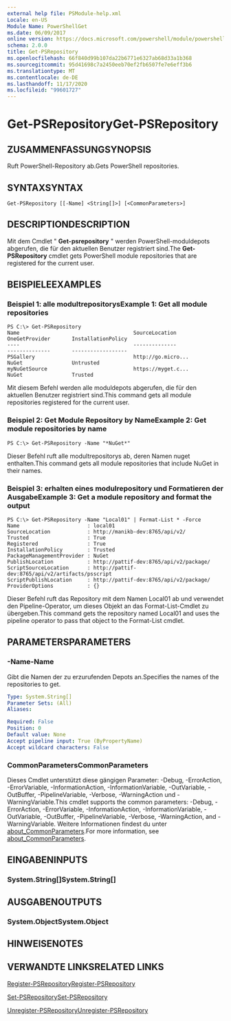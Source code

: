```yaml
---
external help file: PSModule-help.xml
Locale: en-US
Module Name: PowerShellGet
ms.date: 06/09/2017
online version: https://docs.microsoft.com/powershell/module/powershellget/get-psrepository?view=powershell-7.2&WT.mc_id=ps-gethelp
schema: 2.0.0
title: Get-PSRepository
ms.openlocfilehash: 66f840d99b107da22b6771e6327ab68d33a1b368
ms.sourcegitcommit: 95d41698c7a2450eeb70ef2fb6507fe7e6eff3b6
ms.translationtype: MT
ms.contentlocale: de-DE
ms.lasthandoff: 11/17/2020
ms.locfileid: "99601727"
---
```

# <span data-ttu-id="7e9cf-102">Get-PSRepository</span><span class="sxs-lookup"><span data-stu-id="7e9cf-102">Get-PSRepository</span></span>

## <span data-ttu-id="7e9cf-103">ZUSAMMENFASSUNG</span><span class="sxs-lookup"><span data-stu-id="7e9cf-103">SYNOPSIS</span></span>
<span data-ttu-id="7e9cf-104">Ruft PowerShell-Repository ab.</span><span class="sxs-lookup"><span data-stu-id="7e9cf-104">Gets PowerShell repositories.</span></span>

## <span data-ttu-id="7e9cf-105">SYNTAX</span><span class="sxs-lookup"><span data-stu-id="7e9cf-105">SYNTAX</span></span>

```
Get-PSRepository [[-Name] <String[]>] [<CommonParameters>]
```

## <span data-ttu-id="7e9cf-106">DESCRIPTION</span><span class="sxs-lookup"><span data-stu-id="7e9cf-106">DESCRIPTION</span></span>

<span data-ttu-id="7e9cf-107">Mit dem Cmdlet " **Get-psrepository** " werden PowerShell-moduldepots abgerufen, die für den aktuellen Benutzer registriert sind.</span><span class="sxs-lookup"><span data-stu-id="7e9cf-107">The **Get-PSRepository** cmdlet gets PowerShell module repositories that are registered for the current user.</span></span>

## <span data-ttu-id="7e9cf-108">BEISPIELE</span><span class="sxs-lookup"><span data-stu-id="7e9cf-108">EXAMPLES</span></span>

### <span data-ttu-id="7e9cf-109">Beispiel 1: alle modultrepositorys</span><span class="sxs-lookup"><span data-stu-id="7e9cf-109">Example 1: Get all module repositories</span></span>

```
PS C:\> Get-PSRepository
Name                                     SourceLocation                                     OneGetProvider       InstallationPolicy
----                                     --------------                                     --------------       ------------------
PSGallery                                http://go.micro...                                 NuGet                Untrusted
myNuGetSource                            https://myget.c...                                 NuGet                Trusted
```

<span data-ttu-id="7e9cf-110">Mit diesem Befehl werden alle moduldepots abgerufen, die für den aktuellen Benutzer registriert sind.</span><span class="sxs-lookup"><span data-stu-id="7e9cf-110">This command gets all module repositories registered for the current user.</span></span>

### <span data-ttu-id="7e9cf-111">Beispiel 2: Get Module Repository by Name</span><span class="sxs-lookup"><span data-stu-id="7e9cf-111">Example 2: Get module repositories by name</span></span>

```
PS C:\> Get-PSRepository -Name "*NuGet*"
```

<span data-ttu-id="7e9cf-112">Dieser Befehl ruft alle modultrepositorys ab, deren Namen nuget enthalten.</span><span class="sxs-lookup"><span data-stu-id="7e9cf-112">This command gets all module repositories that include NuGet in their names.</span></span>

### <span data-ttu-id="7e9cf-113">Beispiel 3: erhalten eines modulrepository und Formatieren der Ausgabe</span><span class="sxs-lookup"><span data-stu-id="7e9cf-113">Example 3: Get a module repository and format the output</span></span>

```
PS C:\> Get-PSRepository -Name "Local01" | Format-List * -Force
Name                      : local01
SourceLocation            : http://manikb-dev:8765/api/v2/
Trusted                   : True
Registered                : True
InstallationPolicy        : Trusted
PackageManagementProvider : NuGet
PublishLocation           : http://pattif-dev:8765/api/v2/package/
ScriptSourceLocation      : http://pattif-dev:8765/api/v2/artifacts/psscript
ScriptPublishLocation     : http://pattif-dev:8765/api/v2/package/
ProviderOptions           : {}
```

<span data-ttu-id="7e9cf-114">Dieser Befehl ruft das Repository mit dem Namen Local01 ab und verwendet den Pipeline-Operator, um dieses Objekt an das Format-List-Cmdlet zu übergeben.</span><span class="sxs-lookup"><span data-stu-id="7e9cf-114">This command gets the repository named Local01 and uses the pipeline operator to pass that object to the Format-List cmdlet.</span></span>

## <span data-ttu-id="7e9cf-115">PARAMETERS</span><span class="sxs-lookup"><span data-stu-id="7e9cf-115">PARAMETERS</span></span>

### <span data-ttu-id="7e9cf-116">-Name</span><span class="sxs-lookup"><span data-stu-id="7e9cf-116">-Name</span></span>

<span data-ttu-id="7e9cf-117">Gibt die Namen der zu erzurufenden Depots an.</span><span class="sxs-lookup"><span data-stu-id="7e9cf-117">Specifies the names of the repositories to get.</span></span>

```yaml
Type: System.String[]
Parameter Sets: (All)
Aliases:

Required: False
Position: 0
Default value: None
Accept pipeline input: True (ByPropertyName)
Accept wildcard characters: False
```

### <span data-ttu-id="7e9cf-118">CommonParameters</span><span class="sxs-lookup"><span data-stu-id="7e9cf-118">CommonParameters</span></span>

<span data-ttu-id="7e9cf-119">Dieses Cmdlet unterstützt diese gängigen Parameter: -Debug, -ErrorAction, -ErrorVariable, -InformationAction, -InformationVariable, -OutVariable, -OutBuffer, -PipelineVariable, -Verbose, -WarningAction und -WarningVariable.</span><span class="sxs-lookup"><span data-stu-id="7e9cf-119">This cmdlet supports the common parameters: -Debug, -ErrorAction, -ErrorVariable, -InformationAction, -InformationVariable, -OutVariable, -OutBuffer, -PipelineVariable, -Verbose, -WarningAction, and -WarningVariable.</span></span> <span data-ttu-id="7e9cf-120">Weitere Informationen findest du unter [about_CommonParameters](https://go.microsoft.com/fwlink/?LinkID=113216).</span><span class="sxs-lookup"><span data-stu-id="7e9cf-120">For more information, see [about_CommonParameters](https://go.microsoft.com/fwlink/?LinkID=113216).</span></span>

## <span data-ttu-id="7e9cf-121">EINGABEN</span><span class="sxs-lookup"><span data-stu-id="7e9cf-121">INPUTS</span></span>

### <span data-ttu-id="7e9cf-122">System.String[]</span><span class="sxs-lookup"><span data-stu-id="7e9cf-122">System.String[]</span></span>

## <span data-ttu-id="7e9cf-123">AUSGABEN</span><span class="sxs-lookup"><span data-stu-id="7e9cf-123">OUTPUTS</span></span>

### <span data-ttu-id="7e9cf-124">System.Object</span><span class="sxs-lookup"><span data-stu-id="7e9cf-124">System.Object</span></span>

## <span data-ttu-id="7e9cf-125">HINWEISE</span><span class="sxs-lookup"><span data-stu-id="7e9cf-125">NOTES</span></span>

## <span data-ttu-id="7e9cf-126">VERWANDTE LINKS</span><span class="sxs-lookup"><span data-stu-id="7e9cf-126">RELATED LINKS</span></span>

[<span data-ttu-id="7e9cf-127">Register-PSRepository</span><span class="sxs-lookup"><span data-stu-id="7e9cf-127">Register-PSRepository</span></span>](Register-PSRepository.md)

[<span data-ttu-id="7e9cf-128">Set-PSRepository</span><span class="sxs-lookup"><span data-stu-id="7e9cf-128">Set-PSRepository</span></span>](Set-PSRepository.md)

[<span data-ttu-id="7e9cf-129">Unregister-PSRepository</span><span class="sxs-lookup"><span data-stu-id="7e9cf-129">Unregister-PSRepository</span></span>](Unregister-PSRepository.md)

